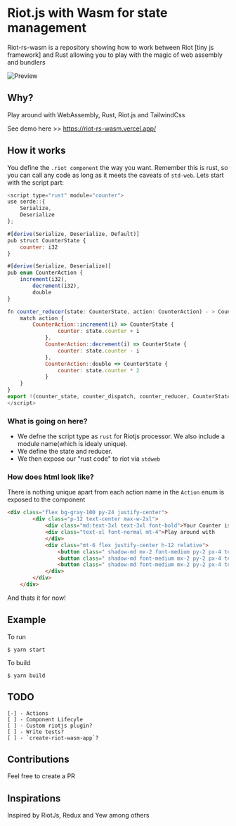 # Riot.js with Wasm for state management
Riot-rs-wasm is a repository showing how to work between Riot [tiny js framework] and Rust allowing you to play with the magic of web assembly and bundlers


![Preview](https://github.com/geofmureithi/riot-rs-wasm/blob/master/public/images/counter.png?raw=true)

## Why?
Play around with WebAssembly, Rust, Riot.js and TailwindCss

See demo here >> https://riot-rs-wasm.vercel.app/

## How it works

You define the `.riot component` the way you want.
Remember this is rust, so you can call any code as long as it meets the caveats of `std-web`.
Lets start with the script part:

```javascript
<script type="rust" module="counter">
use serde::{
    Serialize,
    Deserialize
};

#[derive(Serialize, Deserialize, Default)]
pub struct CounterState {
    counter: i32
}

#[derive(Serialize, Deserialize)]
pub enum CounterAction {
    increment(i32),
        decrement(i32),
        double
}

fn counter_reducer(state: CounterState, action: CounterAction) - > CounterState {
    match action {
        CounterAction::increment(i) => CounterState {
                counter: state.counter + i
            },
            CounterAction::decrement(i) => CounterState {
                counter: state.counter - i
            },
            CounterAction::double => CounterState {
                counter: state.counter * 2
            }
    }
}
export !(counter_state, counter_dispatch, counter_reducer, CounterState, CounterAction);
</script>
```

### What is going on here?

- We defne the script type as `rust` for Riotjs processor. We also include a module name(which is idealy unique).
- We define the state and reducer.
- We then expose our "rust code" to riot via `stdweb` 

### How does html look like?

There is nothing unique apart from each action name in the `Action` enum is exposed to the component

```html
<div class="flex bg-gray-100 py-24 justify-center">
        <div class="p-12 text-center max-w-2xl">
            <div class="md:text-3xl text-3xl font-bold">Your Counter is at { state.counter }</div>
            <div class="text-xl font-normal mt-4">Play around with
            </div>
            <div class="mt-6 flex justify-center h-12 relative">
                <button class=" shadow-md mx-2 font-medium py-2 px-4 text-green-100 cursor-pointer bg-green-600 rounded text-lg tr-mt" onclick={() => increment(1)}>Add +</button>
                <button class=" shadow-md font-medium mx-2 py-2 px-4 text-red-100 cursor-pointer bg-green-600 rounded text-lg tr-mt " onclick={() => decrement(1)}>Subtract -</button>
                <button class=" shadow-md font-medium mx-2 py-2 px-4 text-yellow-100cursor-pointer bg-green-600 rounded text-lg tr-mt" onclick={() => double()}>Double * 2</button>
            </div>
        </div>
    </div>
```

And thats it for now!

## Example

To run
```
$ yarn start
```

To build
```
$ yarn build
```

## TODO

    [-] - Actions
    [ ] - Component Lifecyle
    [ ] - Custom riotjs plugin?
    [ ] - Write tests?
    [ ] - `create-riot-wasm-app`?


## Contributions

Feel free to create a PR

## Inspirations

Inspired by RiotJs, Redux and Yew among others
